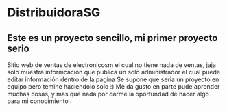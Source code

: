 # DistribuidoraSG
## Este es un proyecto sencillo, mi primer proyecto serio

Sitio web de ventas de electronicosm el cual no tiene nada de ventas, jaja solo muestra informcación que publica un solo administrador el cual puede editar información dentro de la pagina
Se supone que seria un proyecto en equipo pero temine haciendolo solo :)
Me da gusto en parte pude aprender muchas cosas, y mas que nada por darme la oportundad de hacer algo para mi conocimiento .

